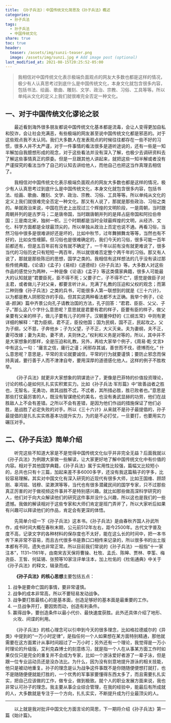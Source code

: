 ```yaml
---
title: 《孙子兵法》：中国传统文化简思及《孙子兵法》概述
categories:
  - 孙子兵法
tags: 
  - 孙子兵法
  - 中国传统文化
share: true
toc: true
header:
  teaser: /assets/img/sunzi-teaser.png
  image: /assets/img/sunzi.jpg # Add image post (optional)
last_modified_at: 2021-08-15T20:25:52-05:00
---
```


>我相信对中国传统文化表示极端负面观点的网友大多数也都是这样的情况，极少有人认真思考过到底什么是中国传统文化，本身文化就包含很多内容，包括书法、绘画、歌曲、雕刻、文学、政治、宗教、习俗、工具等等。所以单纯从文化的定义上我们就很难完全否定一种文化。

## 一、对于中国传统文化谬论之驳

&emsp;&emsp;最近看到海外很多朋友都说中国传统文化基本都是流毒，会让人变得更加自私和狡诈，会让社会充满恶，有些极端的网友甚至说中国传统文化都是邪恶的。对于这些观点我不太认同。我们大多数人在发表观点的时候往往都存在一些不好的习惯，很多人并不太严谨，对于一件事情的看法很多是道听途说的，还有一些是一知半解加自我臆想形成的观念，对于这些看法并没有深入了解，也极少去调研资料去了解这些事情真正的原委。但是一旦跟其他人讲起来，就把这些一知半解或者没有严谨探究的看法当作了自己的认知去讲给他人，而他自己也把这当作真理去相信了。

&emsp;&emsp;我相信对中国传统文化表示极端负面观点的网友大多数也都是这样的情况，极少有人认真思考过到底什么是中国传统文化，本身文化就包含很多内容，包括书法、绘画、歌曲、雕刻、文学、政治、宗教、习俗、工具等等。所以单纯从文化的定义上我们就很难完全否定一种文化。那又有人说了，那就是那些政治、习俗之类的。单就政治来说，中国在历史上出现过三个辉煌的文明阶段，一是周朝，当时跟周朝并列的是古罗马；二是唐帝国，当时跟唐朝并列的是拜占庭帝国和阿拉伯帝国；三是南北宋，独树一帜。三个时期都是当时全球最辉煌的文明，从经济、文化、科学方面都是全球最顶尖的，所以单独从政治上否定也说不通。再看习俗，当然习俗中很多是很难讲好还是坏的，比如中秋节，过年舞狮舞龙等等，当然也有不好的，比如女性缠脚。但习俗也是很难确定的，我们今天的习俗，很多可能一百年前都还有，但是五百年前有没有就不确定了，一千年以前有没有就更难说了，很多当代的习俗历史只有短短一两百年，所以就很难否定整个两千年的习俗。那又有人说了，那就是那些陈旧的思想，国学之类的。我相信有这样想法的几乎没有读过那些传统典籍，《论语》《孟子》《易经》《道德经》《孙子兵法》等。大多数人对这些作品的感觉分为两种，一种是像《论语》《孟子》等这类儒家典籍，很多人可能最大的认知就是“君要臣死，臣不得不死；父要子亡，子不得不亡”，感觉是做臣子对主君，或者做儿子对父亲，都要言听计从，充满了礼教的压迫和父权的观念；而第二种则像《孙子兵法》之类的兵书，可能很多人第一联想到的就是《三十六计》，以为都是教人阴邪狡诈的手段。但其实这两种看法都不太正确。我举个例子，《论语-颜渊》篇中齐景公向孔子请教治国的方法，孔子回答：“君君、臣臣、父父、子子。”那么这八个字什么意思呢？意思就是君要有君的样子，臣要有臣的样子，做父亲要有父亲的样子，做儿子要有儿子的样子。汉朝董仲舒的《三纲五常》中则有更详细的解释：“君为臣纲，君不正，臣投他国；国为民纲，国不正，民起攻之。父为子纲，父不慈，子奔他乡；子为父望，子不正，大义灭亲。夫为妻纲，夫不正，妻可改嫁；妻为夫助，妻不贤，夫则休之。”权利和义务是对等的，所以，其中并不是大家想象的那样，全是压迫和礼教。另外，再给大家举个例子，《周易·乾·文言》中有这么一句：“庸言之信，庸行之谨；闲邪存其诚，善世而不伐，德博而化。” 什么意思呢？意思是，平常的言论就要诚信，平常的行为就要谨慎；要防止邪念而保持真诚，要行善于人而不津津自夸，要用深厚的道德感化他人。这样的例子不胜枚举。

&emsp;&emsp;《孙子兵法》就更非大家想象的阴谋诡计了，更像是巴菲特的价值投资理论，讨论的核心是如何扎扎实实积累实力。比如《孙子兵法·军形篇》中“故善战者之胜也，无智名，无勇功，故其战胜不忒，不忒者，其所措必胜，胜已败者也。”意思是那些打仗最厉害的人，既没有智谋绝伦的美名，也没有勇武显赫的功劳，他们在战胜敌人上不会有差错。之所以不会有差错，是因为他们作战的措施保证了他们必胜，是战胜了必定失败的对手。所以《三十六计》从来就不是孙子最提倡的，孙子最提倡的是扎扎实实练基本功提升实力，为的是不必打仗，一旦要打，也要用实力碾压对手。

## 二、《孙子兵法》简单介绍

&emsp;&emsp;听完这些不知道大家是不是觉得中国传统文化似乎并非完全无益？后面我就以《孙子兵法》为例跟大家做一些解读，让大家更好地了解中国传统文化中有价值的内容。相对于其他国学典籍，《孙子兵法》属于实用性比较强，篇幅又比较短小的，总共也只有十三篇，加起来差不多6000多字，还没有我这篇稿子的字多，比较容易理解。其实对中国文化有深入研究的近现代有很多大师，比如王国维、顾颉刚、辜鸿铭、钱穆、梁漱溟等等，当代也有很多潜藏民间的国学专家，只不过那些真正厉害的对于做视频这件事并不是特别感兴趣。就比如那些做高深科学研究的人，他们对于向大众解读他们的研究这件事并没什么兴趣，所以这也是我们的一些遗憾。我做的解读相对于这些专家和大师们肯定是班门弄斧了，所以大家听后如果有兴趣可以拜读他们的作品，肯定会有更深的体悟。

&emsp;&emsp;先简单介绍一下《孙子兵法》这本书。《孙子兵法》是由春秋齐国人孙武所作，成书时间大概在春秋末期，公元前512年左右，距今2500年。古代文字普及度不高，记录文字的各种材料的保存度也不太好，能在这么长的时间中，把一本书传下来非常不容易，而且古代很多书是靠口口相传来记录的，所以很多书的出土版本都有不同，遗失也非常正常。所以目前我们常说的《孙子兵法》一般指“十一家注本”，1131~1161年，由南宋吉天保将曹操、杜牧、孟氏、陈皞、贾林、李筌、梅尧臣、王皙、何延锡、张预等10家注评单注本，加上杜佑的《杜佑通典》中关于《孙子兵法》的释文，辑录而成。

&emsp;&emsp;**《孙子兵法》的核心思想**主要包括五点：

1. 战争是要命亡国的事情，要非常谨慎。
2. 战争的成本非常高，所以不要轻易发动战争。
3. 战争要打胜最核心的是基本面，创造足够好的基本面是最重要的工作。
4. 一旦战争开打，要因势而动，创造有利条件。
5. 赢得战争，要创造条件以最小代价、最快速度获胜。此外还具体介绍了地形、火攻、间谍的利用。

&emsp;&emsp;《孙子兵法》的核心理念可以引申到今天的很多理念，比如格拉德威尔的《异类》中提到的“一万小时定律”，是指任何一个人如果想在某方面特别精通，那他就需要在这方面累计从事时间超过了一万小时；另外还有一个理论，我觉得是一万小时理论的升级版，艾利克森博士的刻意练习，就是指一个人在从事某方面工作时如果仅仅只是完全的重复并不会成为专家，比如一个游泳爱好者游了一辈子泳，但是跟一位专业运动员还是没办法比。为什么，因为没有刻意地提升游泳的相关技能，他只是被动地重复。孙子的理念是认为战争这件事既不是你随随便便想打就打，也不是随随便便就能打胜的，一个优秀的军事家要懂得东西太多了，而且需要扎扎实实，把自己应该做的工作，做专业，做到极致。就个人的职业发展方面来说，我也非常认可孙子的理念。我主要从事企业综合管理，在我的经验中，能最后有所成就的人，大多数就是专注于一个方向，扎扎实实，不断提升成为行业最顶尖的人。

---

&emsp;&emsp;以上就是我对批评中国文化方面言论的简思，下一期将介绍《孙子兵法》第一篇《始计篇》。